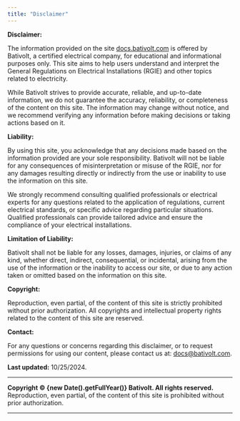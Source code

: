 ```yaml
---
title: "Disclaimer"
---
```


**Disclaimer:**

The information provided on the site [docs.bativolt.com](https://docs.bativolt.com) is offered by Bativolt, a certified electrical company, for educational and informational purposes only. This site aims to help users understand and interpret the General Regulations on Electrical Installations (RGIE) and other topics related to electricity.

While Bativolt strives to provide accurate, reliable, and up-to-date information, we do not guarantee the accuracy, reliability, or completeness of the content on this site. The information may change without notice, and we recommend verifying any information before making decisions or taking actions based on it.

**Liability:**

By using this site, you acknowledge that any decisions made based on the information provided are your sole responsibility. Bativolt will not be liable for any consequences of misinterpretation or misuse of the RGIE, nor for any damages resulting directly or indirectly from the use or inability to use the information on this site.

We strongly recommend consulting qualified professionals or electrical experts for any questions related to the application of regulations, current electrical standards, or specific advice regarding particular situations. Qualified professionals can provide tailored advice and ensure the compliance of your electrical installations.

**Limitation of Liability:**

Bativolt shall not be liable for any losses, damages, injuries, or claims of any kind, whether direct, indirect, consequential, or incidental, arising from the use of the information or the inability to access our site, or due to any action taken or omitted based on the information on this site.

**Copyright:**

Reproduction, even partial, of the content of this site is strictly prohibited without prior authorization. All copyrights and intellectual property rights related to the content of this site are reserved.

**Contact:**

For any questions or concerns regarding this disclaimer, or to request permissions for using our content, please contact us at: [docs@bativolt.com](mailto:docs@bativolt.com).

**Last updated:** 10/25/2024.

---

**Copyright © {new Date().getFullYear()} Bativolt. All rights reserved.**  
Reproduction, even partial, of the content of this site is prohibited without prior authorization.

---
